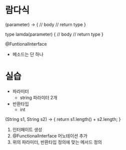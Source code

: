 # 람다식

(parameter) -> {
    // body
    // return type
}

type lamda(parameter) {
    // body
    // return type
}

@FuntionalInterface
- 메소드는 단 하나

# 실습

- 파라미터
  - string 파라미터 2개
- 반환타입
  - int

(String s1, String s2) -> {
    return s1.length() + s2.length;
}


1. 인터페이트 생성
2. @FunctionalInterface 어노테이션 추가
3. 위의 파라미터, 반환타입 정의에 맞는 메서드 정의